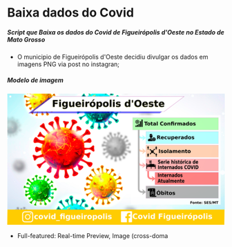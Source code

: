 # Baixa dados do Covid 

##### Script que Baixa  os dados do Covid de Figueirópolis d'Oeste no Estado de Mato Grosso

- O municipio de Figueirópolis d'Oeste decidiu divulgar os dados em imagens PNG via post no instagran;

##### Modelo de imagem
![](https://raw.githubusercontent.com/ledigofig/dados_covid_fig/master/layout_divulga%C3%A7%C3%A3o%20covid.png)
- Full-featured: Real-time Preview, Image (cross-doma
